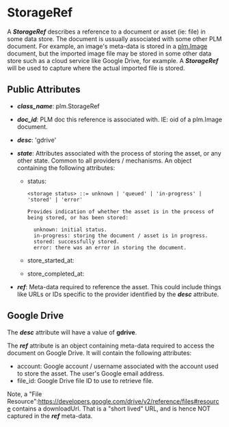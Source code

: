 # StorageRef
A *<b>StorageRef</b>* describes a reference to a document or asset (ie: file) in some data store. The document is ussually associated with some other PLM document. For example, an image's meta-data is stored in a [plm.Image](./plm-image/README.md) document, but the imported image file may be stored in some other data store such as a cloud service like Google Drive, for example. A *<b>StorageRef</b>* will be used to capture where the actual imported file is stored.

## Public Attributes

  * *<b>class_name</b>*: plm.StorageRef
  * *<b>doc_id</b>*: PLM doc this reference is associated with. IE: oid of a plm.Image document.
  * *<b>desc</b>*: 'gdrive'
  * *<b>state</b>*: Attributes associated with the process of storing the asset, or any other state. Common to all providers / mechanisms. An object containing the following attributes:
    * status: <storage status>

          <storage status> ::= unknown | 'queued' | 'in-progress' | 'stored' | 'error'

          Provides indication of whether the asset is in the process of being stored, or has been stored:

            unknown: initial status.
            in-progress: storing the document / asset is in progress.
            stored: successfully stored.
            error: there was an error in storing the document.

    * store_started_at: <timestamp of when upload started>
    * store_completed_at: <timestamp of when upload completed>

  * *<b>ref</b>*: Meta-data required to reference the asset. This could include things like URLs or IDs specific to the provider identified by the *<b>desc</b>* attribute.

## Google Drive
The *<b>desc</b>* attribute will have a value of <b>gdrive</b>. 

The *<b>ref</b>* attribute is an object containing meta-data required to access the document on Google Drive. It will contain the following attributes:

  * account: Google account / username associated with the account used to store the asset. The user's Google email address.
  * file_id: Google Drive file ID to use to retrieve file.

Note, a "File Resource":https://developers.google.com/drive/v2/reference/files#resource contains a downloadUrl. That is a "short lived" URL, and is hence NOT captured in the *<b>ref</b>* meta-data.